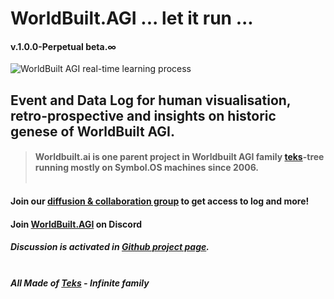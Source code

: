 # WorldBuilt.AGI ... let it run ... 
#### v.1.0.0-Perpetual beta.∞ <br>
![WorldBuilt AGI real-time learning process](worldbuilt-ai-real-time-large.gif)
## Event and Data Log for human visualisation, retro-prospective and insights on historic genese of WorldBuilt AGI. 
> #### Worldbuilt.ai is one parent project in Worldbuilt AGI family [teks](http://www.teks.fyi)-tree running mostly on Symbol.OS machines since 2006. <br><br>
#### Join our [diffusion & collaboration group](https://groups.google.com/a/teks.ooo/g/WorldBuilt.AGI) to get access to log and more!
#### Join [WorldBuilt.AGI](https://discord.gg/2d2bSe4K6J) on Discord
##### Discussion is activated in [Github project page](https://github.com/Techni-cite-Design-Lab/worldbuilt.ai/discussions).<br><br>


#### ***All Made of [Teks](http://www.teks.fyi) - Infinite family***
